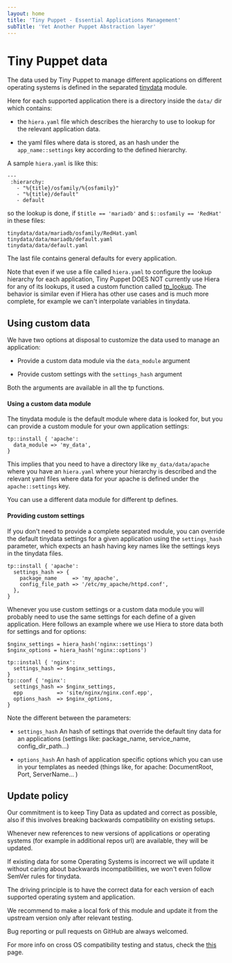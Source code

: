 ```yaml
---
layout: home
title: 'Tiny Puppet - Essential Applications Management'
subTitle: 'Yet Another Puppet Abstraction layer'
---
```


# Tiny Puppet data

The data used by Tiny Puppet to manage different applications on different operating systems is defined in the separated [tinydata](https://github.com/example42/tinydata) module.

Here for each supported application there is a directory inside the ```data/``` dir which contains:

- the ```hiera.yaml``` file which describes the hierarchy to use to lookup for the relevant application data.

- the yaml files where data is stored, as an hash under the ```app_name::settings``` key according to the defined hierarchy.

A sample ```hiera.yaml``` is like this:

    ---
     :hierarchy:
       - "%{title}/osfamily/%{osfamily}"
       - "%{title}/default"
       - default

so the lookup is done, if ```$title == 'mariadb'```  and ```$::osfamily == 'RedHat'``` in these files:

    tinydata/data/mariadb/osfamily/RedHat.yaml
    tinydata/data/mariadb/default.yaml
    tinydata/data/default.yaml

The last file contains general defaults for every application.

Note that even if we use a file called ```hiera.yaml``` to configure the lookup hierarchy for each application, Tiny Puppet DOES NOT currently use Hiera for any of its lookups, it used a custom function called [tp_lookup](https://github.com/example42/puppet-tp/blob/master/lib/puppet/parser/functions/tp_lookup.rb). The behavior is similar even if Hiera has other use cases and is much more complete, for example we can't interpolate variables in tinydata.


## Using custom data

We have two options at disposal to customize the data used to manage an application:

- Provide a custom data module via the ```data_module``` argument

- Provide custom settings with the ```settings_hash``` argument

Both the arguments are available in all the tp functions.

#### Using a custom data module

The tinydata module is the default module where data is looked for, but you can provide a custom module for your own application settings:

    tp::install { 'apache':
      data_module => 'my_data',
    }

This implies that you need to have a directory like ```my_data/data/apache``` where you have an ```hiera.yaml``` where your hierarchy is described and the relevant yaml files where data for your apache is defined under the ```apache::settings``` key.

You can use a different data module for different tp defines.

#### Providing custom settings

If you don't need to provide a complete separated module, you can override the default tinydata settings for a given application using the ```settings_hash``` parameter, which expects an hash having key names like the settings keys in the tinydata files.

    tp::install { 'apache':
      settings_hash => {
        package_name     => 'my_apache',
        config_file_path => '/etc/my_apache/httpd.conf',
      },
    }

Whenever you use custom settings or a custom data module you will probably need to use the same settings for each define of a given application. Here follows an example where we use Hiera to store data both for settings and for options:

    $nginx_settings = hiera_hash('nginx::settings')
    $nginx_options = hiera_hash('nginx::options')

    tp::install { 'nginx':
      settings_hash => $nginx_settings,
    }
    tp::conf { 'nginx':
      settings_hash => $nginx_settings,
      epp           => 'site/nginx/nginx.conf.epp',
      options_hash  => $nginx_options,
    }

Note the different between the parameters:

- ```settings_hash``` An hash of settings that override the default tiny data for an applications (settings like: package_name, service_name, config_dir_path...)

- ```options_hash``` An hash of application specific options which you can use in your templates as needed (things like, for apache: DocumentRoot, Port, ServerName... )


## Update policy

Our commitment is to keep Tiny Data as updated and correct as possible, also if this involves breaking backwards compatibility on existing setups.

Whenever new references to new versions of applications or operating systems (for example in additional repos url) are available, they will be updated.

If existing data for some Operating Systems is incorrect we will update it without caring about backwards incompatibilities, we won't even follow SemVer rules for tinydata.

The driving principle is to have the correct data for each version of each supported operating system and application.

We recommend to make a local fork of this module and update it from the upstream version only after relevant testing.

Bug reporting or pull requests on GitHub are always welcomed.

For more info on cross OS compatibility testing and status, check the [this](/playground.html) page.
